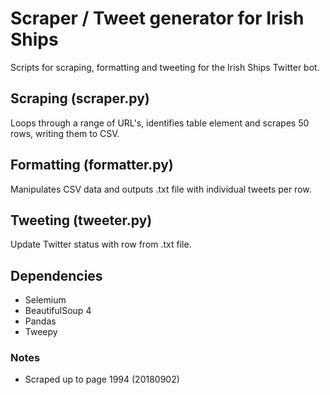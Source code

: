 # Scraper / Tweet generator for Irish Ships
Scripts for scraping, formatting and tweeting for the Irish Ships Twitter bot.

## Scraping (scraper.py)
Loops through a range of URL's, identifies table element and scrapes 50 rows, writing them to CSV.

## Formatting (formatter.py)
Manipulates CSV data and outputs .txt file with individual tweets per row.

## Tweeting (tweeter.py)
Update Twitter status with row from .txt file.

## Dependencies
* Selemium
* BeautifulSoup 4
* Pandas
* Tweepy

### Notes
* Scraped up to page 1994 (20180902)
